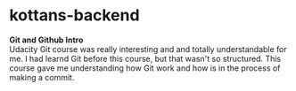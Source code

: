# kottans-backend
  **Git and Github Intro**  
Udacity Git course was really interesting and and totally understandable for me. I had learnd Git before this course, but that wasn't so structured. This course gave me understanding how Git work and how is in the process of making a commit.
